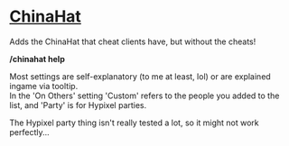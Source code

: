 # [ChinaHat](https://github.com/OnlYKai/ChinaHat/releases/latest)
Adds the ChinaHat that cheat clients have, but without the cheats!

**/chinahat help**

Most settings are self-explanatory (to me at least, lol) or are explained ingame via tooltip.\
In the 'On Others' setting 'Custom' refers to the people you added to the list, and 'Party' is for Hypixel parties.

The Hypixel party thing isn't really tested a lot, so it might not work perfectly...